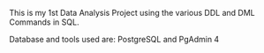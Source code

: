 This is my 1st Data Analysis Project using the various DDL and DML Commands in SQL.

Database and tools used are: PostgreSQL and PgAdmin 4

